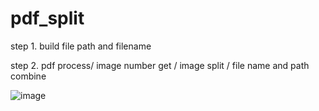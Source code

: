 # pdf_split
step 1. build file path and filename

step 2. pdf process/ image number get / image split / file name and path combine

![image](https://user-images.githubusercontent.com/52599721/210925008-487f7ee7-8176-48de-8efa-ba013292257c.png)

